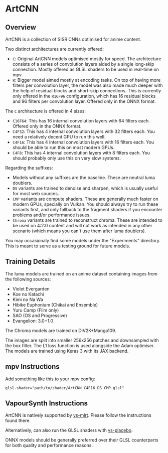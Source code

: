# ArtCNN

## Overview
ArtCNN is a collection of SISR CNNs optimised for anime content.

Two distinct architectures are currently offered:
- `C`: Original ArtCNN models optimised mostly for speed. The architecture consists of a series of convolution layers aided by a single long-skip connection. Mostly offered as GLSL shaders to be used in real-time on mpv.
- `R`: Bigger model aimed mostly at encoding tasks. On top of having more filters per convolution layer, the model was also made much deeper with the help of residual blocks and short-skip connections. This is currently only offered in the `R16F96` configuration, which has 16 residual blocks and 96 filters per convolution layer. Offered only in the ONNX format.

The `C` architecture is offered in 4 sizes:
- `C16F64`: This has 16 internal convolution layers with 64 filters each. Offered only in the ONNX format.
- `C4F32`: This has 4 internal convolution layers with 32 filters each. You need a relatively decent GPU to run this well.
- `C4F16`: This has 4 internal convolution layers with 16 filters each. You should be able to run this on most modern GPUs.
- `C4F8`: This has 4 internal convolution layers with 8 filters each. You should probably only use this on very slow systems.

Regarding the suffixes:
- Models without any suffixes are the baseline. These are neutral luma doublers.
- `DS` variants are trained to denoise and sharpen, which is usually useful for most web sources.
- `CMP` variants are compute shaders. These are generally much faster on modern GPUs, specially on Vulkan. You should always try to run these variants first, and only fallback to the fragment shaders if you encounter problems and/or performance issues.
- `Chroma` variants are trained to reconstruct chroma. These are intended to be used on 4:2:0 content and will not work as intended in any other scenario (which means you can't use them after luma doublers).

You may occasionaly find some models under the "Experiments" directory. This is meant to serve as a testing ground for future models.

## Training Details
The luma models are trained on an anime dataset containing images from the following sources:
- Violet Evergarden
- Koe no Katachi
- Kimi no Na Wa
- Hibike Euphonium (Chikai and Ensemble)
- Yuru Camp (Film only)
- SAO (OS and Progressive)
- Evangelion: 3.0+1.0

The Chroma models are trained on DIV2K+Manga109.

The images are split into smaller 256x256 patches and downsampled with the box filter.
The L1 loss function is used alongside the Adam optimiser.
The models are trained using Keras 3 with its JAX backend.

## mpv Instructions
Add something like this to your mpv config:
```
glsl-shader="path/to/shader/ArtCNN_C4F16_DS_CMP.glsl"
```

## VapourSynth Instructions
ArtCNN is natively supported by [vs-mlrt](https://github.com/AmusementClub/vs-mlrt/blob/master/scripts/vsmlrt.py). Please follow the instructions found there.

Alternatively, can also run the GLSL shaders with [vs-placebo](https://github.com/Lypheo/vs-placebo).

ONNX models should be generally preferred over their GLSL counterparts for both quality and performance reasons.
